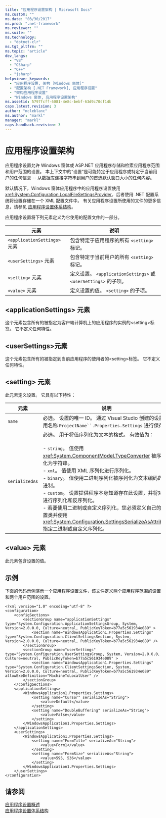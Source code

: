 ```yaml
---
title: "应用程序设置架构 | Microsoft Docs"
ms.custom: ""
ms.date: "03/30/2017"
ms.prod: ".net-framework"
ms.reviewer: ""
ms.suite: ""
ms.technology: 
  - "dotnet-clr"
ms.tgt_pltfrm: ""
ms.topic: "article"
dev_langs: 
  - "VB"
  - "CSharp"
  - "C++"
  - "jsharp"
helpviewer_keywords: 
  - "应用程序设置, 架构 [Windows 窗体]"
  - "配置架构 [.NET Framework], 应用程序设置"
  - "架构应用程序设置"
  - "Windows 窗体, 应用程序设置架构"
ms.assetid: 5797fcff-6081-4e8c-bebf-63d9c70cf14b
caps.latest.revision: 3
author: "mcleblanc"
ms.author: "markl"
manager: "markl"
caps.handback.revision: 3
---
```

# 应用程序设置架构
应用程序设置允许 Windows 窗体或 ASP.NET 应用程序存储和检索应用程序范围和用户范围的设置。  本上下文中的“设置”是可能特定于应用程序或特定于当前用户的任何信息 \-\- 从数据库连接字符串到用户的首选默认窗口大小的任何内容。  
  
 默认情况下，Windows 窗体应用程序中的应用程序设置使用 <xref:System.Configuration.LocalFileSettingsProvider>，后者使用 .NET 配置系统将设置存储在一个 XML 配置文件中。  有关应用程序设置所使用的文件的更多信息，请参见 [应用程序设置体系结构](../../../../docs/framework/winforms/advanced/application-settings-architecture.md)。  
  
 应用程序设置将下列元素定义为它使用的配置文件的一部分。  
  
|元素|说明|  
|--------|--------|  
|`<applicationSettings>` 元素|包含特定于应用程序的所有 `<setting>` 标记。|  
|`<userSettings>` 元素|包含特定于当前用户的所有 `<setting>` 标记。|  
|`<setting>` 元素|定义设置。  `<applicationSettings>` 或 `<userSettings>` 的子项。|  
|`<value>` 元素|定义设置的值。  `<setting>` 的子项。|  
  
## \<applicationSettings\> 元素  
 这个元素包含所有的被指定为客户端计算机上的应用程序的实例的\<setting\>标签。  它不定义任何特性。  
  
## \<userSettings\>元素  
 这个元素包含所有的被指定到当前应用程序的使用者的\<setting\>标签。  它不定义任何特性。  
  
## \<setting\> 元素  
 此元素定义设置。  它具有以下特性：  
  
|元素|说明|  
|--------|--------|  
|`name`|必选。  设置的唯一 ID。  通过 Visual Studio 创建的设置使用名称 `ProjectName``.Properties.Settings` 进行保存。|  
|`serializedAs`|必选。  用于将值序列化为文本的格式。  有效值为：<br /><br /> -   `string`。  值使用 <xref:System.ComponentModel.TypeConverter> 被序列化为字符串。<br />-   `xml`。  值使用 XML 序列化进行序列化。<br />-   `binary`。  值使用二进制序列化被序列化为文本编码的二进制。<br />-   `custom`。  设置提供程序本身知道存在此设置，并将对其进行序列化和反序列化。<br />-   若要使用二进制或自定义序列化，您必须定义自己的设置类并使用 <xref:System.Configuration.SettingsSerializeAsAttribute> 指定二进制或自定义序列化。|  
  
## \<value\> 元素  
 此元素包含设置的值。  
  
## 示例  
 下面的代码示例演示一个应用程序设置文件，该文件定义两个应用程序范围的设置和两个用户范围的设置。  
  
```  
<?xml version="1.0" encoding="utf-8" ?>  
<configuration>  
    <configSections>  
        <sectionGroup name="applicationSettings" type="System.Configuration.ApplicationSettingsGroup, System, Version=2.0.0.0, Culture=neutral, PublicKeyToken=b77a5c561934e089" >  
            <section name="WindowsApplication1.Properties.Settings" type="System.Configuration.ClientSettingsSection, System, Version=2.0.0.0, Culture=neutral, PublicKeyToken=b77a5c561934e089" />  
        </sectionGroup>  
        <sectionGroup name="userSettings" type="System.Configuration.UserSettingsGroup, System, Version=2.0.0.0, Culture=neutral, PublicKeyToken=b77a5c561934e089" >  
            <section name="WindowsApplication1.Properties.Settings" type="System.Configuration.ClientSettingsSection, System, Version=2.0.0.0, Culture=neutral, PublicKeyToken=b77a5c561934e089" allowExeDefinition="MachineToLocalUser" />  
        </sectionGroup>  
    </configSections>  
    <applicationSettings>  
        <WindowsApplication1.Properties.Settings>  
            <setting name="Cursor" serializeAs="String">  
                <value>Default</value>  
            </setting>  
            <setting name="DoubleBuffering" serializeAs="String">  
                <value>False</value>  
            </setting>  
        </WindowsApplication1.Properties.Settings>  
    </applicationSettings>  
    <userSettings>  
        <WindowsApplication1.Properties.Settings>  
            <setting name="FormTitle" serializeAs="String">  
                <value>Form1</value>  
            </setting>  
            <setting name="FormSize" serializeAs="String">  
                <value>595, 536</value>  
            </setting>  
        </WindowsApplication1.Properties.Settings>  
    </userSettings>  
</configuration>  
```  
  
## 请参阅  
 [应用程序设置概述](../../../../docs/framework/winforms/advanced/application-settings-overview.md)   
 [应用程序设置体系结构](../../../../docs/framework/winforms/advanced/application-settings-architecture.md)
